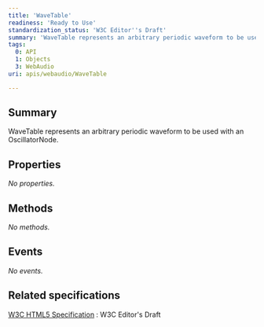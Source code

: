 ```yaml
---
title: 'WaveTable'
readiness: 'Ready to Use'
standardization_status: 'W3C Editor''s Draft'
summary: 'WaveTable represents an arbitrary periodic waveform to be used with an OscillatorNode.'
tags:
  0: API
  1: Objects
  3: WebAudio
uri: apis/webaudio/WaveTable

---
```

## Summary

WaveTable represents an arbitrary periodic waveform to be used with an OscillatorNode.

## Properties

*No properties.*

## Methods

*No methods.*

## Events

*No events.*

## Related specifications

[W3C HTML5 Specification](https://dvcs.w3.org/hg/audio/raw-file/tip/webaudio/specification.html)
:   W3C Editor's Draft
